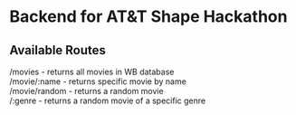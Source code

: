 # Backend for AT&T Shape Hackathon

## Available Routes
/movies - returns all movies in WB database  
/movie/:name - returns specific movie by name  
/movie/random - returns a random movie  
/:genre - returns a random movie of a specific genre